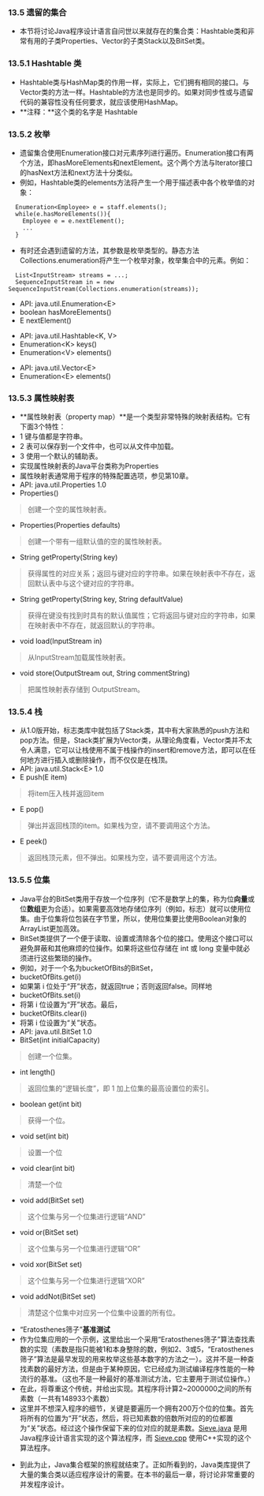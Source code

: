 ### 13.5 遗留的集合
- 本节将讨论Java程序设计语言自问世以来就存在的集合类：Hashtable类和非常有用的子类Properties、Vector的子类Stack以及BitSet类。
### 13.5.1 Hashtable 类
- Hashtable类与HashMap类的作用一样，实际上，它们拥有相同的接口。与Vector类的方法一样。Hashtable的方法也是同步的。如果对同步性或与遗留代码的兼容性没有任何要求，就应该使用HashMap。
- **注释：**这个类的名字是 Hashtable
### 13.5.2 枚举
- 遗留集合使用Enumeration接口对元素序列进行遍历。Enumeration接口有两个方法，即hasMoreElements和nextElement。这个两个方法与Iterator接口的hasNext方法和next方法十分类似。
- 例如，Hashtable类的elements方法将产生一个用于描述表中各个枚举值的对象：
```
  Enumeration<Employee> e = staff.elements();
  while(e.hasMoreElements()){
    Employee e = e.nextElement();
    ...
  }
```
- 有时还会遇到遗留的方法，其参数是枚举类型的。静态方法Collections.enumeration将产生一个枚举对象，枚举集合中的元素。例如：
```
  List<InputStream> streams = ...;
  SequenceInputStream in = new SequenceInputStream(Collections.enumeration(streams));
```
- API: java.util.Enumeration\<E\> 
- boolean hasMoreElements()
- E nextElement()
> 
- API: java.util.Hashtable\<K, V\>
- Enumeration\<K\> keys()
- Enumeration\<V\> elements()
>
- API: java.util.Vector\<E\>
- Enumeration\<E\> elements()
> 
### 13.5.3 属性映射表
- **属性映射表（property map）**是一个类型非常特殊的映射表结构。它有下面3个特性：
- 1 键与值都是字符串。
- 2 表可以保存到一个文件中，也可以从文件中加载。
- 3 使用一个默认的辅助表。
- 实现属性映射表的Java平台类称为Properties
- 属性映射表通常用于程序的特殊配置选项，参见第10章。
- API: java.util.Properties 1.0
- Properties()
> 创建一个空的属性映射表。
- Properties(Properties defaults)
> 创建一个带有一组默认值的空的属性映射表。
- String getProperty(String key)
> 获得属性的对应关系；返回与键对应的字符串。如果在映射表中不存在，返回默认表中与这个键对应的字符串。
- String getProperty(String key, String defaultValue)
> 获得在键没有找到时具有的默认值属性；它将返回与键对应的字符串，如果在映射表中不存在，就返回默认的字符串。
- void load(InputStream in)
> 从InputStream加载属性映射表。
- void store(OutputStream out, String commentString)
> 把属性映射表存储到 OutputStream。
### 13.5.4 栈
- 从1.0版开始，标志类库中就包括了Stack类，其中有大家熟悉的push方法和pop方法。但是，Stack类扩展为Vector类，从理论角度看，Vector类并不太令人满意，它可以让栈使用不属于栈操作的insert和remove方法，即可以在任何地方进行插入或删除操作，而不仅仅是在栈顶。
- API: java.util.Stack\<E\> 1.0
- E push(E item)
> 将item压入栈并返回item
- E pop()
> 弹出并返回栈顶的item。如果栈为空，请不要调用这个方法。
- E peek()
> 返回栈顶元素，但不弹出。如果栈为空，请不要调用这个方法。
> 
### 13.5.5 位集
- Java平台的BitSet类用于存放一个位序列（它不是数学上的集，称为位**向量**或位**数组**更为合适）。如果需要高效地存储位序列（例如，标志）就可以使用位集。由于位集将位包装在字节里，所以，使用位集要比使用Boolean对象的ArrayList更加高效。
- BitSet类提供了一个便于读取、设置或清除各个位的接口。使用这个接口可以避免屏蔽和其他麻烦的位操作。如果将这些位存储在 int 或 long 变量中就必须进行这些繁琐的操作。
- 例如，对于一个名为bucketOfBits的BitSet，
- bucketOfBits.get(i)
- 如果第 i 位处于“开”状态，就返回true；否则返回false。同样地
- bucketOfBits.set(i)
- 将第 i 位设置为“开”状态。最后，
- bucketOfBits.clear(i)
- 将第 i 位设置为“关”状态。
- API: java.util.BitSet 1.0 
- BitSet(int initialCapacity)
> 创建一个位集。
- int length()
> 返回位集的“逻辑长度”，即 1 加上位集的最高设置位的索引。
- boolean get(int bit)
> 获得一个位。
- void set(int bit)
> 设置一个位
- void clear(int bit)
> 清楚一个位
- void add(BitSet set)
> 这个位集与另一个位集进行逻辑“AND”
- void or(BitSet set)
> 这个位集与另一个位集进行逻辑“OR”
- void xor(BitSet set)
> 这个位集与另一个位集进行逻辑“XOR”
- void addNot(BitSet set)
> 清楚这个位集中对应另一个位集中设置的所有位。
- “Eratosthenes筛子”**基准测试**
- 作为位集应用的一个示例，这里给出一个采用“Eratosthenes筛子”算法查找素数的实现（素数是指只能被1和本身整除的数，例如2、3或5，“Eratosthenes筛子”算法是最早发现的用来枚举这些基本数字的方法之一）。这并不是一种查找素数的最好方法，但是由于某种原因，它已经成为测试编译程序性能的一种流行的基准。（这也不是一种最好的基准测试方法，它主要用于测试位操作。）
- 在此，将尊重这个传统，并给出实现。其程序将计算2~2000000之间的所有素数（一共有148933个素数）
- 这里并不想深入程序的细节，关键是要遍历一个拥有200万个位的位集。首先将所有的位置为“开”状态，然后，将已知素数的倍数所对应的的位都置为“关”状态。经过这个操作保留下来的位对应的就是素数。[Sieve.java](https://github.com/lu666666/notebooks/blob/master/CoreJavaVolume-I/v1ch13/sieve/Sieve.java) 是用Java程序设计语言实现的这个算法程序，而 [Sieve.cpp](https://github.com/lu666666/notebooks/blob/master/CoreJavaVolume-I/v1ch13/sieve/Sieve.cpp) 使用C++实现的这个算法程序。
> 
- 到此为止，Java集合框架的旅程就结束了。正如所看到的，Java类库提供了大量的集合类以适应程序设计的需要。在本书的最后一章，将讨论非常重要的并发程序设计。



